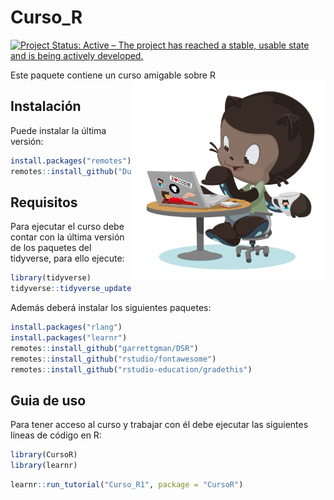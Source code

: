 
# Curso\_R

<!-- README.md is generated from README.Rmd. Please edit that file -->

[![Project Status: Active – The project has reached a stable, usable
state and is being actively
developed.](https://www.repostatus.org/badges/latest/active.svg)](https://www.repostatus.org/#active)

Este paquete contiene un curso amigable sobre R
<img src="https://github.com/Duvancho321/Curso_R/blob/master/inst/tutorials/Curso_R1/images/Mi_practica-octocat.png" align="right" width="310" height="320" />

## Instalación

Puede instalar la última versión:

``` r
install.packages("remotes")
remotes::install_github("Duvancho321/Curso_R")
```

## Requisitos

Para ejecutar el curso debe contar con la última versión de los paquetes
del tidyverse, para ello ejecute:

``` r
library(tidyverse)
tidyverse::tidyverse_update()
```

Además deberá instalar los siguientes paquetes:

``` r
install.packages("rlang")
install.packages("learnr")
remotes::install_github("garrettgman/DSR")
remotes::install_github("rstudio/fontawesome")
remotes::install_github("rstudio-education/gradethis")
```

## Guia de uso

Para tener acceso al curso y trabajar con él debe ejecutar las
siguientes líneas de código en R:

``` r
library(CursoR)
library(learnr)
```

``` r
learnr::run_tutorial("Curso_R1", package = "CursoR")
```
